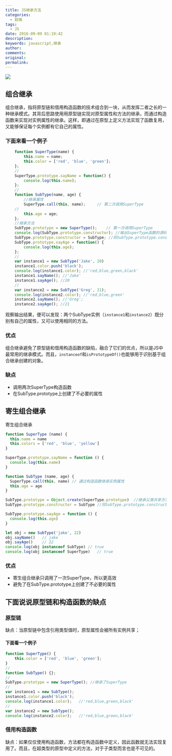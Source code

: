 ```yaml
---
title: JS继承方法
categories:
  - 前端
tags:
  - JS
date: 2016-09-09 01:19:42
description:
keywords: javascript,继承
author:
comments:
original:
permalink:
---
```


![](//blogimg.jakeyu.top/20170327149054592270732.png)

<!--more-->
## 组合继承
组合继承，指将原型链和借用构造函数的技术组合到一块，从而发挥二者之长的一种继承模式。其背后思路使用用原型链实现对原型属性和方法的继承，而通过构造函数来实现对实例属性的继承。这样，即通过在原型上定义方法实现了函数复用，又能够保证每个实例都有它自己的属性。
### 下面来看一个例子
```js
	function SuperType(name) {
	    this.name = name;
	    this.color = ['red', 'blue', 'green'];
	};
	//
	SuperType.prototype.sayName = function() {
	    console.log(this.name);
	};
	//
	function SubType(name, age) {
	    //继承属性
	    SuperType.call(this, name);		// 第二次调用SuperType
	//
	    this.age = age;
	};
	//继承方法
	SubType.prototype = new SuperType();	// 第一次调用SuperType
	console.log(SubType.prototype.constructor); //输出SuperType函数的源码,即此时SubType.prototype.constructor指向SuperType函数
	SubType.prototype.constructor = SubType; //将SubType.prototype.constructor指针指回SubType函数
	SubType.prototype.sayAge = function() {
	    console.log(this.age);
	};
	//
	var instance1 = new SubType('Jake', 20)
	instance1.color.push('black');
	console.log(instance1.color); //'red,blue,green,black'
	instance1.sayName(); //'Jake'
	instance1.sayAge(); //20
	//
	var instance2 = new SubType('Greg', 21);
	console.log(instance2.color); //'red,blue,green'
	instance2.sayName(); //'Greg';
	instance2.sayAge(); //21
```

观察输出结果，便可以发现：两个SubType实例（`instance1`和`instance2`）既分别有自己的属性，又可以使用相同的方法。

### 优点

组合继承避免了原型链和借用构造函数的缺陷，融合了它们的优点，所以是JS中最常用的继承模式。而且，`instanceof`和`isPrototypeOf()`也能够用于识别基于组合继承创建的对象。

### 缺点

* 调用两次SuperType构造函数
* 在SubType.prototype上创建了不必要的属性

## 寄生组合继承

寄生组合继承

```js
function SuperType (name) {
  this.name = name
  this.colors = ['red', 'blue', 'yellow']
}

SuperType.prototype.sayName = function () {
  console.log(this.name)
}

function SubType (name, age) {
  SuperType.call(this, name) // 通过构造函数继承实例属性
  this.age = age
}

SubType.prototype = Object.create(SuperType.prototype)	//继承父类共享方法
SubType.prototype.constructor = SubType	//将SubType.prototype.constructor指针指回SubType函数

SubType.prototype.sayAge = function () {
  console.log(this.age)
}

let obj = new SubType('jake', 22)
obj.sayName()	// jake
obj.sayAge()	// 22
console.log(obj instanceof SubType)	// true
console.log(obj instanceof SuperType)	// true
```
### 优点

* 寄生组合继承只调用了一次SuperType，所以更高效
* 避免了在SubType.prototype上创建了不必要的属性

## 下面说说原型链和构造函数的缺点
### 原型链

缺点：当原型链中包含引用类型值时，原型属性会被所有实例共享；

#### 下面看一个例子

~~~js
function SuperType() {
    this.color = ['red', 'blue', 'green'];
}
//
function SubType() {};
//
SubType.prototype = new SuperType(); //继承了SuperType
//
var instance1 = new SubType();
instance1.color.push('black');
console.log(instance1.color);   //'red,blue,green,black'
//
var instance2 = new SubType();
console.log(instance2.color);   //'red,blue,green,black'
~~~

### 借用构造函数

缺点：如果仅仅使用构造函数，方法都在构造函数中定义，因此函数就无法实现复用了。而且，在超类型的原型中定义的方法，对于子类型而言也是不可见的。
